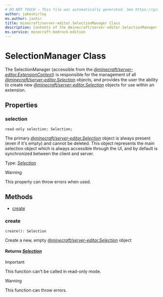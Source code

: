 ```yaml
---
# DO NOT TOUCH — This file was automatically generated. See https://github.com/mojang/minecraftapidocsgenerator to modify descriptions, examples, etc.
author: jakeshirley
ms.author: jashir
title: minecraft/server-editor.SelectionManager Class
description: Contents of the @minecraft/server-editor.SelectionManager class.
ms.service: minecraft-bedrock-edition
---
```

# SelectionManager Class

The SelectionManager (accessible from the [*@minecraft/server-editor.ExtensionContext*](../../minecraft/server-editor/ExtensionContext.md)) is responsible for the management of all [*@minecraft/server-editor.Selection*](../../minecraft/server-editor/Selection.md) objects, and provides the user the ability to create new [*@minecraft/server-editor.Selection*](../../minecraft/server-editor/Selection.md) objects for use within an extension.

## Properties

### **selection**
`read-only selection: Selection;`

The primary [*@minecraft/server-editor.Selection*](../../minecraft/server-editor/Selection.md) object is always present (even if it's empty) and cannot be deleted.  This object represents the main selection object which is always accessible through the UI, and by default is synchronized between the client and server.

Type: [*Selection*](Selection.md)
    
> [!WARNING]
> This property can throw errors when used.

## Methods
- [create](#create)

### **create**
`
create(): Selection
`

Create a new, empty [*@minecraft/server-editor.Selection*](../../minecraft/server-editor/Selection.md) object

#### **Returns** [*Selection*](Selection.md)

> [!IMPORTANT]
> This function can't be called in read-only mode.

> [!WARNING]
> This function can throw errors.
